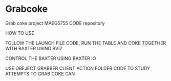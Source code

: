 # Grabcoke
Grab coke project MAEG5755 CODE repository

HOW TO USE

FOLLOW THE LAUNCH FILE CODE, RUN THE TABLE AND COKE TOGETHER WITH BAXTER USING RVIZ

CONTROL THE BAXTER USING BAXTER IO

USE OBEJECT GRABBER CLIENT ACTION FOLDER CODE TO STUDY ATTEMPTS TO GRAB COKE CAN

